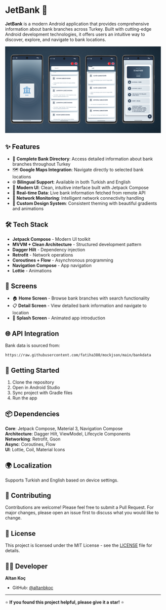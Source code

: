 # JetBank 🏦

**JetBank** is a modern Android application that provides comprehensive information about bank branches across Turkey. Built with cutting-edge Android development technologies, it offers users an intuitive way to discover, explore, and navigate to bank locations.

![App Preview](screenshots/app_preview.png)

## ✨ Features

- 🏢 **Complete Bank Directory**: Access detailed information about bank branches throughout Turkey
- 🗺️ **Google Maps Integration**: Navigate directly to selected bank locations
- 🌐 **Bilingual Support**: Available in both Turkish and English
- 📱 **Modern UI**: Clean, intuitive interface built with Jetpack Compose
- 🔄 **Real-time Data**: Live bank information fetched from remote API
- 📶 **Network Monitoring**: Intelligent network connectivity handling
- 🎨 **Custom Design System**: Consistent theming with beautiful gradients and animations

## 🛠️ Tech Stack

- **Jetpack Compose** - Modern UI toolkit
- **MVVM + Clean Architecture** - Structured development pattern
- **Dagger Hilt** - Dependency injection
- **Retrofit** - Network operations
- **Coroutines + Flow** - Asynchronous programming
- **Navigation Compose** - App navigation
- **Lottie** - Animations



## 📱 Screens

- 🏠 **Home Screen** - Browse bank branches with search functionality
- 📋 **Detail Screen** - View detailed bank information and navigate to location
- 🚀 **Splash Screen** - Animated app introduction

## 🌐 API Integration

Bank data is sourced from:
```
https://raw.githubusercontent.com/fatiha380/mockjson/main/bankdata
```

## 🔧 Getting Started

1. Clone the repository
2. Open in Android Studio
3. Sync project with Gradle files
4. Run the app

## 📦 Dependencies

**Core**: Jetpack Compose, Material 3, Navigation Compose  
**Architecture**: Dagger Hilt, ViewModel, Lifecycle Components  
**Networking**: Retrofit, Gson  
**Async**: Coroutines, Flow  
**UI**: Lottie, Coil, Material Icons

## 🌍 Localization

Supports Turkish and English based on device settings.

## 🤝 Contributing

Contributions are welcome! Please feel free to submit a Pull Request. For major changes, please open an issue first to discuss what you would like to change.

## 📄 License

This project is licensed under the MIT License - see the [LICENSE](LICENSE) file for details.

## 👨‍💻 Developer

**Altan Koç**
- GitHub: [@altanbkoc](https://github.com/altanbkoc)

---

⭐ **If you found this project helpful, please give it a star!** ⭐
